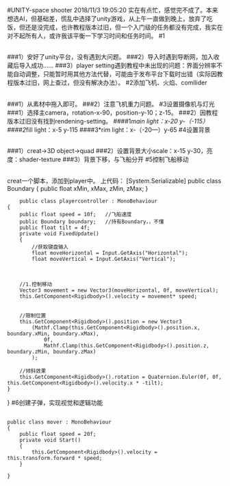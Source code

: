 #UNITY-space shooter
2018/11/3 19:05:20 
实在有点忙，感觉完不成了。本来想选AI，但基础差，慌乱中选择了unity游戏，从上午一直做到晚上，放弃了吃饭，但还是没完成，也许教程版本过旧，但一个入门级的任务都没有完成，我实在对不起所有人，或许我该平衡一下学习时间和任务时间。
#1   
## 
###  
###1）安好了unity平台，没有遇到大问题。
###2）导入时遇到导断网，加入收藏后导入成功……
###3）player setting遇到教程中未出现的问题：界面分辨率不能自动调整，只能暂时用其他方法代替，可能由于发布平台下载时出错（实际因教程版本过旧，网上查过，但没有解决办法）。
#2添加飞机、火焰、comllider
## 
###1）从素材中拖入即可。
###2）注意飞机重力问题。
#3设置摄像机与灯光
###1）选择主camera，rotation-x-90，position-y-10；z-15。
###2）因教程版本过旧没有找到rendening-setting。
####1*main light：x-20 y-（-115）
####2*fill light：x-5 y-115
####3*rim light：x-（-20—）y-65
#4设置背景
##  
###1）creat->3D object->quad
###2）设置背景大小scale：x-15 y-30，亮度：shader-texture
###3）背景下移，与飞船分开
#5控制飞船移动
## 
creat一个脚本，添加到player中。
	上代码：
	[System.Serializable]
	public class Boundary
	{
	    public float xMin, xMax, zMin, zMax;
	}
	
		public class playercontroller : MonoBehaviour
	{
	    public float speed = 10f;   //飞船速度
	    public Boundary boundary;   //持有Boundary，，不懂
	    public float tilt = 4f;
	    private void FixedUpdate()
	    {
	        //获取键盘输入
	        float moveHorizontal = Input.GetAxis("Horizontal");
	        float moveVertical = Input.GetAxis("Vertical");



        //1.控制移动
        Vector3 movement = new Vector3(moveHorizontal, 0f, moveVertical);
        this.GetComponent<Rigidbody>().velocity = movement* speed;


        //限制位置
        this.GetComponent<Rigidbody>().position = new Vector3
            (Mathf.Clamp(this.GetComponent<Rigidbody>().position.x, boundary.xMin, boundary.xMax),
                0f,
                Mathf.Clamp(this.GetComponent<Rigidbody>().position.z, boundary.zMin, boundary.zMax)
            );

        //倾斜效果
        this.GetComponent<Rigidbody>().rotation = Quaternion.Euler(0f, 0f, this.GetComponent<Rigidbody>().velocity.x * -tilt);
    }
}
#6创建子弹，实现视觉和逻辑功能
## 
	public class mover : MonoBehaviour
	{
	    public float speed = 20f;
	    private void Start()
	    {
	        this.GetComponent<Rigidbody>().velocity = this.transform.forward * speed;
	    }
	
	}
